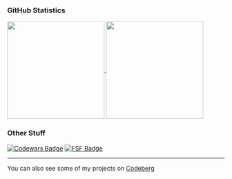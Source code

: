 ### GitHub Statistics
<a href="https://github.com/anuraghazra/github-readme-stats">
  <img height=225 align="center" src="https://github-readme-stats.vercel.app/api?username=marvhus&theme=gruvbox&show_icons=true">
  <img height=225 align="center" src="https://github-readme-stats.vercel.app/api/top-langs?username=marvhus&theme=gruvbox&layout=compact&langs_count=10&card_width=350">
</a>

### Other Stuff
[![Codewars Badge](https://www.codewars.com/users/marvhus/badges/large)](https://www.codewars.com/users/marvhus)
[![FSF Badge](https://static.fsf.org/nosvn/associate/crm/6024268.png)](https://www.fsf.org/)

___

<!-- Codeberg -->
You can also see some of my projects on [Codeberg](https://codeberg.org/marvhus)
